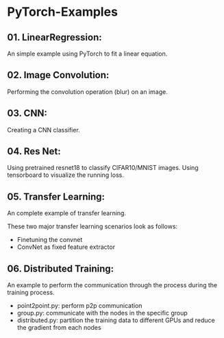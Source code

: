 # PyTorch-Examples

## 01. LinearRegression:
An simple example using PyTorch to fit a linear equation.

## 02. Image Convolution:
Performing the convolution operation (blur) on an image.

## 03. CNN:
Creating a CNN classifier.

## 04. Res Net:
Using pretrained resnet18 to classify CIFAR10/MNIST images.
Using tensorboard to visualize the running loss.

## 05. Transfer Learning:
An complete example of transfer learning.

These two major transfer learning scenarios look as follows:
<ul>
  <li>Finetuning the convnet</li> 
  <li>ConvNet as fixed feature extractor</ul>
</ul>

## 06. Distributed Training:
An example to perform the communication through the process during the training process.

<ul>
  <li>point2point.py: perform p2p communication</li>
  <li>group.py: communicate with the nodes in the specific group</li>
  <li>distributed.py: partition the training data to different GPUs and reduce the gradient from each nodes</li>
</ul>